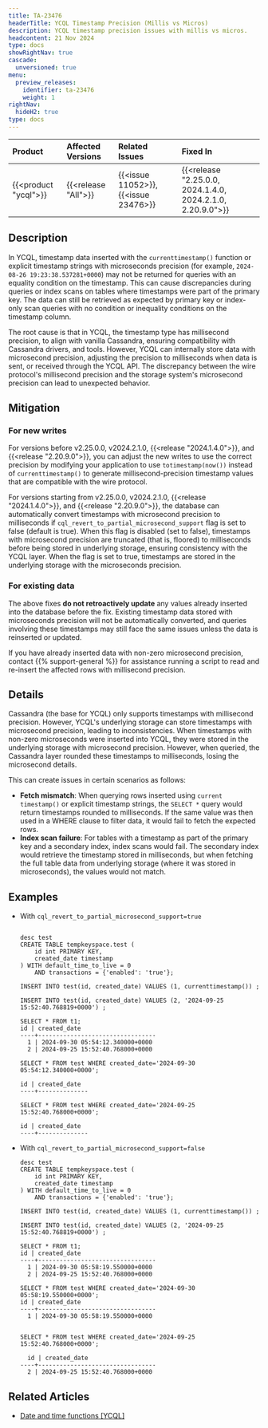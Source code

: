 ```yaml
---
title: TA-23476
headerTitle: YCQL Timestamp Precision (Millis vs Micros)
description: YCQL timestamp precision issues with millis vs micros.
headcontent: 21 Nov 2024
type: docs
showRightNav: true
cascade:
  unversioned: true
menu:
  preview_releases:
    identifier: ta-23476
    weight: 1
rightNav:
  hideH2: true
type: docs
---
```


|          Product           |  Affected Versions  |  Related Issues   | Fixed In |
| :------------------------- | :------------------ | :---------------- | :------- |
| {{<product "ycql">}}       | {{<release "All">}} | {{<issue 11052>}}, {{<issue 23476>}} | {{<release "2.25.0.0, 2024.1.4.0, 2024.2.1.0, 2.20.9.0">}} |

## Description

In YCQL, timestamp data inserted with the `currenttimestamp()` function or explicit timestamp strings with microseconds precision (for example, `2024-08-26 19:23:38.537281+0000`) may not be returned for queries with an equality condition on the timestamp. This can cause discrepancies during queries or index scans on tables where timestamps were part of the primary key. The data can still be retrieved as expected by primary key or index-only scan queries with no condition or inequality conditions on the timestamp column.

The root cause is that in YCQL, the timestamp type has millisecond precision, to align with vanilla Cassandra, ensuring compatibility with Cassandra drivers, and tools. However, YCQL can internally store data with microsecond precision, adjusting the precision to milliseconds when data is sent, or received through the YCQL API. The discrepancy between the wire protocol's millisecond precision and the storage system's microsecond precision can lead to unexpected behavior.

## Mitigation

### For new writes

For versions before v2.25.0.0, v2024.2.1.0, {{<release "2024.1.4.0">}}, and {{<release "2.20.9.0">}}, you can adjust the new writes to use the correct precision by modifying your application to use `totimestamp(now())` instead of `currenttimestamp()` to generate millisecond-precision timestamp values that are compatible with the wire protocol.

For versions starting from v2.25.0.0, v2024.2.1.0, {{<release "2024.1.4.0">}}, and {{<release "2.20.9.0">}}, the database can automatically convert timestamps with microsecond precision to milliseconds if `cql_revert_to_partial_microsecond_support` flag is set to false (default is true). When this flag is disabled (set to false), timestamps with microsecond precision are truncated (that is, floored) to milliseconds before being stored in underlying storage, ensuring consistency with the YCQL layer. When the flag is set to true, timestamps are stored in the underlying storage with the microseconds precision.


### For existing data

The above fixes **do not retroactively update** any values already inserted into the database before the fix. Existing timestamp data stored with microseconds precision will not be automatically converted, and queries involving these timestamps may still face the same issues unless the data is reinserted or updated.

If you have already inserted data with non-zero microsecond precision, contact {{% support-general %}} for assistance running a script to read and re-insert the affected rows with millisecond precision.

## Details

Cassandra (the base for YCQL) only supports timestamps with millisecond precision. However, YCQL's underlying storage can store timestamps with microsecond precision, leading to inconsistencies. When timestamps with non-zero microseconds were inserted into YCQL, they were stored in the underlying storage with microsecond precision. However, when queried, the Cassandra layer rounded these timestamps to milliseconds, losing the microsecond details.

This can create issues in certain scenarios as follows:

- **Fetch mismatch**: When querying rows inserted using `current timestamp()` or explicit timestamp strings, the `SELECT *` query would return timestamps rounded to milliseconds. If the same value was then used in a WHERE clause to filter data, it would fail to fetch the expected rows.
- **Index scan failure**: For tables with a timestamp as part of the primary key and a secondary index, index scans would fail. The secondary index would retrieve the timestamp stored in milliseconds, but when fetching the full table data from underlying storage (where it was stored in microseconds), the values would not match.

## Examples

- With `cql_revert_to_partial_microsecond_support=true`

  ```cql

  desc test
  CREATE TABLE tempkeyspace.test (
      id int PRIMARY KEY,
      created_date timestamp
  ) WITH default_time_to_live = 0
      AND transactions = {'enabled': 'true'};

  INSERT INTO test(id, created_date) VALUES (1, currenttimestamp()) ;

  INSERT INTO test(id, created_date) VALUES (2, '2024-09-25 15:52:40.768819+0000') ;

  SELECT * FROM t1;
  id | created_date
  ----+---------------------------------
    1 | 2024-09-30 05:54:12.340000+0000
    2 | 2024-09-25 15:52:40.768000+0000

  SELECT * FROM test WHERE created_date='2024-09-30 05:54:12.340000+0000';

  id | created_date
  ----+--------------

  SELECT * FROM test WHERE created_date='2024-09-25 15:52:40.768000+0000';

  id | created_date
  ----+--------------

  ```

- With `cql_revert_to_partial_microsecond_support=false`

  ```cql
  desc test
  CREATE TABLE tempkeyspace.test (
      id int PRIMARY KEY,
      created_date timestamp
  ) WITH default_time_to_live = 0
      AND transactions = {'enabled': 'true'};

  INSERT INTO test(id, created_date) VALUES (1, currenttimestamp()) ;

  INSERT INTO test(id, created_date) VALUES (2, '2024-09-25 15:52:40.768819+0000') ;

  SELECT * FROM t1;
  id | created_date
  ----+---------------------------------
    1 | 2024-09-30 05:58:19.550000+0000
    2 | 2024-09-25 15:52:40.768000+0000

  SELECT * FROM test WHERE created_date='2024-09-30 05:58:19.550000+0000';
  id | created_date
  ----+---------------------------------
    1 | 2024-09-30 05:58:19.550000+0000


  SELECT * FROM test WHERE created_date='2024-09-25 15:52:40.768000+0000';

    id | created_date
  ----+---------------------------------
    2 | 2024-09-25 15:52:40.768000+0000

  ```

## Related Articles

- [Date and time functions [YCQL]](../../../api/ycql/function_datetime/#currentdate-currenttime-and-currenttimestamp)
